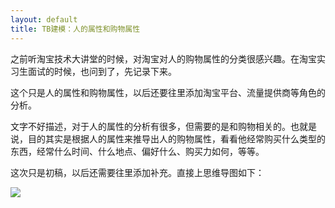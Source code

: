 ```yaml
---
layout: default
title: TB建模：人的属性和购物属性
---
```

之前听淘宝技术大讲堂的时候，对淘宝对人的购物属性的分类很感兴趣。在淘宝实习生面试的时候，也问到了，先记录下来。

这个只是人的属性和购物属性，以后还要往里添加淘宝平台、流量提供商等角色的分析。

文字不好描述，对于人的属性的分析有很多，但需要的是和购物相关的。也就是说，目的其实是根据人的属性来推导出人的购物属性，看看他经常购买什么类型的东西，经常什么时间、什么地点、偏好什么、购买力如何，等等。

这次只是初稿，以后还需要往里添加补充。直接上思维导图如下：

<img src="http://arthur503.github.io/blog/assets/pic/2013-09-29-taobao-person-shopping-property.png">